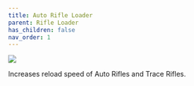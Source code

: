 ```yaml
---
title: Auto Rifle Loader
parent: Rifle Loader
has_children: false
nav_order: 1
---
```


![](https://www.bungie.net/common/destiny2_content/icons/c6d324957759d6349fd848c7c49e619d.png)

Increases reload speed of Auto Rifles and Trace Rifles.
